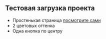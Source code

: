 ## Тестовая загрузка проекта

- Простенькая страница [посмотрите сами](https://yanivan0v.github.io/Test-page/)
- 2 цветовых оттенка 
- Одна кнопка по центру
